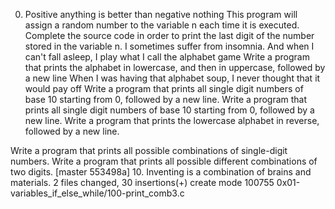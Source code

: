 0. Positive anything is better than negative nothing
This program will assign a random number to the variable n each time it is executed. Complete the source code in order to print the last digit of the number stored in the variable n.
I sometimes suffer from insomnia. And when I can't fall asleep, I play what I call the alphabet game
Write a program that prints the alphabet in lowercase, and then in uppercase, followed by a new line
When I was having that alphabet soup, I never thought that it would pay off
Write a program that prints all single digit numbers of base 10 starting from 0, followed by a new line.
Write a program that prints all single digit numbers of base 10 starting from 0, followed by a new line.
Write a program that prints the lowercase alphabet in reverse, followed by a new line.




Write a program that prints all possible combinations of single-digit numbers.
Write a program that prints all possible different combinations of two digits.
[master 553498a] 10. Inventing is a combination of brains and materials.
 2 files changed, 30 insertions(+)
 create mode 100755 0x01-variables_if_else_while/100-print_comb3.c
